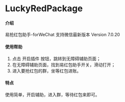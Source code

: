 # LuckyRedPackage

#### 介绍
易抢红包助手-forWeChat
支持微信最新版本 Version 7.0.20

#### 使用帮助

1. 点击 开启插件 按钮，跳转到无障碍辅助页面；
2. 在无障碍辅助页面，找到易红包助手开关，滑动打开；
3. 进入要抢红包的群，坐等红包进账。

#### 特点
使用简单，开启辅助，进入群，等待红包来即可。